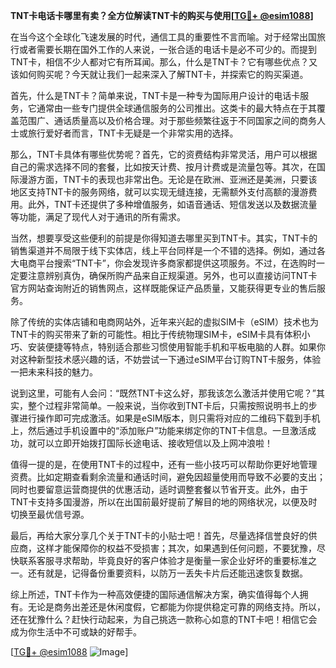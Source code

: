 **TNT卡电话卡哪里有卖？全方位解读TNT卡的购买与使用[[TG💪+ @esim1088](https://t.me/s/esim1088)]**

在当今这个全球化飞速发展的时代，通信工具的重要性不言而喻。对于经常出国旅行或者需要长期在国外工作的人来说，一张合适的电话卡是必不可少的。而提到TNT卡，相信不少人都对它有所耳闻。那么，什么是TNT卡？它有哪些优点？又该如何购买呢？今天就让我们一起来深入了解TNT卡，并探索它的购买渠道。

首先，什么是TNT卡？简单来说，TNT卡是一种专为国际用户设计的电话卡服务，它通常由一些专门提供全球通信服务的公司推出。这类卡的最大特点在于其覆盖范围广、通话质量高以及价格合理。对于那些频繁往返于不同国家之间的商务人士或旅行爱好者而言，TNT卡无疑是一个非常实用的选择。

那么，TNT卡具体有哪些优势呢？首先，它的资费结构非常灵活，用户可以根据自己的需求选择不同的套餐，比如按天计费、按月计费或是流量包等。其次，在国际漫游方面，TNT卡的表现也非常出色。无论是在欧洲、亚洲还是美洲，只要该地区支持TNT卡的服务网络，就可以实现无缝连接，无需额外支付高额的漫游费用。此外，TNT卡还提供了多种增值服务，如语音通话、短信发送以及数据流量等功能，满足了现代人对于通讯的所有需求。

当然，想要享受这些便利的前提是你得知道去哪里买到TNT卡。其实，TNT卡的销售渠道并不局限于线下实体店，线上平台同样是一个不错的选择。例如，通过各大电商平台搜索“TNT卡”，你会发现许多商家都提供这项服务。不过，在选购时一定要注意辨别真伪，确保所购产品来自正规渠道。另外，也可以直接访问TNT卡官方网站查询附近的销售网点，这样既能保证产品质量，又能获得更专业的售后服务。

除了传统的实体店铺和电商网站外，近年来兴起的虚拟SIM卡（eSIM）技术也为TNT卡的购买带来了新的可能性。相比于传统物理SIM卡，eSIM卡具有体积小巧、安装便捷等特点，特别适合那些习惯使用智能手机和平板电脑的人群。如果你对这种新型技术感兴趣的话，不妨尝试一下通过eSIM平台订购TNT卡服务，体验一把未来科技的魅力。

说到这里，可能有人会问：“既然TNT卡这么好，那我该怎么激活并使用它呢？”其实，整个过程非常简单。一般来说，当你收到TNT卡后，只需按照说明书上的步骤进行操作即可完成激活。如果是eSIM版本，则只需将对应的二维码下载到手机上，然后通过手机设置中的“添加账户”功能来绑定你的TNT卡信息。一旦激活成功，就可以立即开始拨打国际长途电话、接收短信以及上网冲浪啦！

值得一提的是，在使用TNT卡的过程中，还有一些小技巧可以帮助你更好地管理资费。比如定期查看剩余流量和通话时间，避免因超量使用而导致不必要的支出；同时也要留意运营商提供的优惠活动，适时调整套餐以节省开支。此外，由于TNT卡支持多国漫游，所以在出国前最好提前了解目的地的网络状况，以便及时切换至最优信号源。

最后，再给大家分享几个关于TNT卡的小贴士吧！首先，尽量选择信誉良好的供应商，这样才能保障你的权益不受损害；其次，如果遇到任何问题，不要犹豫，尽快联系客服寻求帮助，毕竟良好的客户体验才是衡量一家企业好坏的重要标准之一。还有就是，记得备份重要资料，以防万一丢失卡片后还能迅速恢复数据。

综上所述，TNT卡作为一种高效便捷的国际通信解决方案，确实值得每个人拥有。无论是商务出差还是休闲度假，它都能为你提供稳定可靠的网络支持。所以，还在犹豫什么？赶快行动起来，为自己挑选一款称心如意的TNT卡吧！相信它会成为你生活中不可或缺的好帮手。

[[TG💪+ @esim1088](https://t.me/s/esim1088) ![Image](https://i.postimg.cc/4NQfJmqS/Snipaste-2025-05-13-00-14-12.png)]